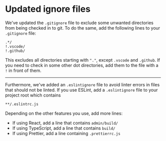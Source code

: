 # Updated ignore files

We've updated the `.gitignore` file to exclude some unwanted directories from being checked in to git. To do the same, add the following lines to your `.gitignore` file:

```
.*/
!.vscode/
!.github/
```

This excludes all directories starting with `"."`, except `.vscode` and `.github`. If you need to check in some other dot directories, add them to the file with a `!` in front of them.

---

Furthermore, we've added an `.eslintignore` file to avoid linter errors in files that should not be linted. If you use ESLint, add a `.eslintignore` file to your project root which contains

```
**/.eslintrc.js
```

Depending on the other features you use, add more lines:

-   If using React, add a line that contains `admin/build/`
-   If using TypeScript, add a line that contains `build/`
-   If using Prettier, add a line containing `.prettierrc.js`
